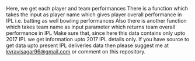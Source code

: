 Here, we get each player and team performances
There is a function which takes the input as player name which gives player overall performance in IPL i.e. batting as well bowling performances
Also there is another function which takes team name as input parameter which returns team overall performance in IPL
Make sure that, since here this data contains only upto 2017 IPL we get information upto 2017 IPL details only. If you have source to get data upto present IPL deliveries data then please suggest me at kvravisagar96@gmail.com or comment on this repository.
